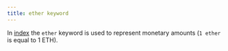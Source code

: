 ```yaml
---
title: ether keyword
---
```


In [index](/knowledge/Web3/solidity/index.md) the `ether` keyword is used to represent monetary amounts (`1 ether` is equal to 1 ETH).
